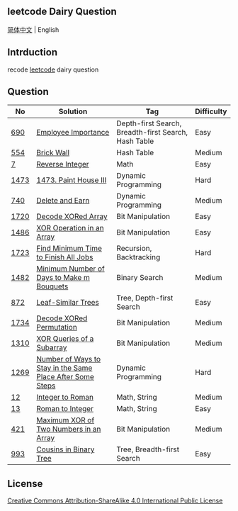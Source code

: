 ## leetcode Dairy Question

[简体中文](./README.md) | English

## Intrduction

recode  [leetcode](https://leetcode-cn.com/u/wellemon/) dairy question

## Question

| No                                                         | Solution                                                        | Tag                                                 | Difficulty |
| ------------------------------------------------------------ | ------------------------------------------------------------ | ----------------------------------------------------- | ---- |
| [690](https://leetcode-cn.com/problems/employee-importance/) | [Employee Importance](./solution/java/0690-Employee-Importance/Solution.java) | Depth-first Search, Breadth-first Search,  Hash Table | Easy |
| [554](https://leetcode-cn.com/problems/brick-wall/) | [Brick Wall](./solution/java/0554-Brick-Wall/Solution.java) | Hash Table | Medium |
| [7](https://leetcode-cn.com/problems/reverse-integer/) | [Reverse Integer](./solution/java/0007-Reverse-Integer/Solution.java) | Math | Easy |
| [1473](https://leetcode-cn.com/problems/paint-house-iii/) | [1473. Paint House III](./solution/java/1473-Paint-House-3/Solution.java) | Dynamic Programming | Hard |
| [740](https://leetcode-cn.com/problems/delete-and-earn/) | [Delete and Earn](./solution/java/0740-Delete-and-Earn/Solution.java) | Dynamic Programming | Medium |
| [1720](https://leetcode-cn.com/problems/decode-xored-array/) | [Decode XORed Array](./solution/java/1720-Decode-XORed-Array/Solution.java) | Bit Manipulation | Easy |
| [1486](https://leetcode-cn.com/problems/xor-operation-in-an-array/) | [XOR Operation in an Array](./solution/java/1486-XOR-Operation-in-an-Array/Solution.java) | Bit Manipulation | Easy |
| [1723](https://leetcode-cn.com/problems/find-minimum-time-to-finish-all-jobs/) | [Find Minimum Time to Finish All Jobs](./solution/java/1723-Find-Minimum-Time-to-Finish-All-Jobs/Solution.java) | Recursion, Backtracking | Hard |
| [1482](https://leetcode-cn.com/problems/minimum-number-of-days-to-make-m-bouquets/) | [Minimum Number of Days to Make m Bouquets](./solution/java/1482-Minimum-Number-of-Days-to-Make-m-Bouquets/Solution.java) | Binary Search | Medium |
| [872](https://leetcode-cn.com/problems/leaf-similar-trees/) | [Leaf-Similar Trees](./solution/java/0872-Leaf-Similar-Trees/Solution.java) | Tree, Depth-first Search | Easy |
| [1734](https://leetcode-cn.com/problems/decode-xored-permutation/) | [Decode XORed Permutation](./solution/java/1734-Decode-XORed-Permutation/Solution.java) | Bit Manipulation | Medium |
| [1310](https://leetcode-cn.com/problems/xor-queries-of-a-subarray/) | [XOR Queries of a Subarray](./solution/java/1310-XOR-Queries-of-a-Subarray/Solution.java) | Bit Manipulation | Medium |
| [1269](https://leetcode-cn.com/problems/number-of-ways-to-stay-in-the-same-place-after-some-steps/) | [Number of Ways to Stay in the Same Place After Some Steps](./solution/java/1269-Number-of-Ways-to-Stay-in-the-Same-Place-After-Some-Steps/Solution.java) | Dynamic Programming | Hard |
| [12](https://leetcode-cn.com/problems/integer-to-roman/) | [Integer to Roman](./solution/java/0012-Integer-to-Roman/Solution.java) | Math, String | Medium |
| [13](https://leetcode-cn.com/problems/roman-to-integer/) | [Roman to Integer](./solution/java/0013-Roman-to-Integer/Solution.java) | Math, String | Easy |
| [421](https://leetcode-cn.com/problems/maximum-xor-of-two-numbers-in-an-array/) | [Maximum XOR of Two Numbers in an Array](./solution/java/0421-Maximum-XOR-of-Two-Numbers-in-an-Array/Solution.java) | Bit Manipulation | Medium |
| [993](https://leetcode-cn.com/problems/cousins-in-binary-tree/) | [Cousins in Binary Tree](./solution/java/0993-Cousins-in-Binary-Tree/Solution.java) | Tree, Breadth-first Search | Easy |

## License

<a rel="license" href="http://creativecommons.org/licenses/by-sa/4.0/">Creative Commons Attribution-ShareAlike 4.0 International Public License</a>

